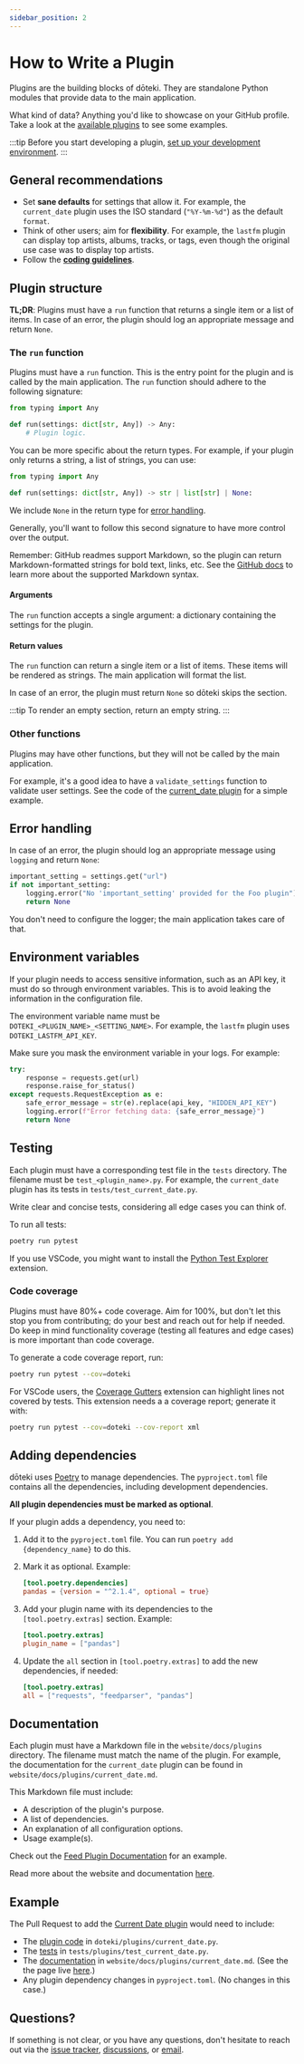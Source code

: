 ```yaml
---
sidebar_position: 2
---
```


# How to Write a Plugin

Plugins are the building blocks of dōteki. They are standalone Python modules that provide data to the main application.

What kind of data? Anything you'd like to showcase on your GitHub profile. Take a look at the [available plugins](/docs/category/plugins/) to see some examples.

:::tip
Before you start developing a plugin, [set up your development environment](/docs/developer-guide/).
:::

## General recommendations

- Set **sane defaults** for settings that allow it. For example, the `current_date` plugin uses the ISO standard (`"%Y-%m-%d"`) as the default `format`.
- Think of other users; aim for **flexibility**. For example, the `lastfm` plugin can display top artists, albums, tracks, or tags, even though the original use case was to display top artists.
- Follow the [**coding guidelines**](/docs/developer-guide/contributing#coding-guidelines).

## Plugin structure

**TL;DR**: Plugins must have a `run` function that returns a single item or a list of items. In case of an error, the plugin should log an appropriate message and return `None`.

### The `run` function

Plugins must have a `run` function. This is the entry point for the plugin and is called by the main application. The `run` function should adhere to the following signature:

```python
from typing import Any

def run(settings: dict[str, Any]) -> Any:
    # Plugin logic.
```

You can be more specific about the return types. For example, if your plugin only returns a string, a list of strings, you can use:

```python
from typing import Any

def run(settings: dict[str, Any]) -> str | list[str] | None:
```

We include `None` in the return type for [error handling](#error-handling).

Generally, you'll want to follow this second signature to have more control over the output.

Remember: GitHub readmes support Markdown, so the plugin can return Markdown-formatted strings for bold text, links, etc. See the [GitHub docs](https://docs.github.com/en/get-started/writing-on-github/getting-started-with-writing-and-formatting-on-github/basic-writing-and-formatting-syntax) to learn more about the supported Markdown syntax.

#### Arguments

The `run` function accepts a single argument: a dictionary containing the settings for the plugin.

#### Return values

The `run` function can return a single item or a list of items. These items will be rendered as strings. The main application will format the list.

In case of an error, the plugin must return `None` so dōteki skips the section.

:::tip
To render an empty section, return an empty string.
:::

### Other functions

Plugins may have other functions, but they will not be called by the main application.

For example, it's a good idea to have a `validate_settings` function to validate user settings. See the code of the [current_date plugin](https://github.com/welpo/doteki/blob/main/doteki/plugins/current_date.py) for a simple example.

## Error handling

In case of an error, the plugin should log an appropriate message using `logging` and return `None`:

```python
important_setting = settings.get("url")
if not important_setting:
    logging.error("No 'important_setting' provided for the Foo plugin")
    return None
```

You don't need to configure the logger; the main application takes care of that.

## Environment variables

If your plugin needs to access sensitive information, such as an API key, it must do so through environment variables. This is to avoid leaking the information in the configuration file.

The environment variable name must be `DOTEKI_<PLUGIN_NAME>_<SETTING_NAME>`. For example, the `lastfm` plugin uses `DOTEKI_LASTFM_API_KEY`.

Make sure you mask the environment variable in your logs. For example:

```py
try:
    response = requests.get(url)
    response.raise_for_status()
except requests.RequestException as e:
    safe_error_message = str(e).replace(api_key, "HIDDEN_API_KEY")
    logging.error(f"Error fetching data: {safe_error_message}")
    return None
```

## Testing

Each plugin must have a corresponding test file in the `tests` directory. The filename must be `test_<plugin_name>.py`. For example, the `current_date` plugin has its tests in `tests/test_current_date.py`.

Write clear and concise tests, considering all edge cases you can think of.

To run all tests:

```bash
poetry run pytest
```

If you use VSCode, you might want to install the [Python Test Explorer](https://marketplace.visualstudio.com/items?itemName=LittleFoxTeam.vscode-python-test-adapter) extension.

### Code coverage

Plugins must have 80%+ code coverage. Aim for 100%, but don't let this stop you from contributing; do your best and reach out for help if needed. Do keep in mind functionality coverage (testing all features and edge cases) is more important than code coverage.

To generate a code coverage report, run:

```bash
poetry run pytest --cov=doteki
```

For VSCode users, the [Coverage Gutters](https://marketplace.visualstudio.com/items?itemName=ryanluker.vscode-coverage-gutters) extension can highlight lines not covered by tests. This extension needs a a coverage report; generate it with:

```bash
poetry run pytest --cov=doteki --cov-report xml
```

## Adding dependencies

dōteki uses [Poetry](https://python-poetry.org/) to manage dependencies. The `pyproject.toml` file contains all the dependencies, including development dependencies.

**All plugin dependencies must be marked as optional**.

If your plugin adds a dependency, you need to:

1. Add it to the `pyproject.toml` file. You can run `poetry add {dependency_name}` to do this.
2. Mark it as optional. Example:

   ```toml
   [tool.poetry.dependencies]
   pandas = {version = "^2.1.4", optional = true}
   ```

3. Add your plugin name with its dependencies to the `[tool.poetry.extras]` section. Example:

    ```toml
    [tool.poetry.extras]
    plugin_name = ["pandas"]
    ```

4. Update the `all` section in `[tool.poetry.extras]` to add the new dependencies, if needed:

    ```toml
    [tool.poetry.extras]
    all = ["requests", "feedparser", "pandas"]
    ```

## Documentation

Each plugin must have a Markdown file in the `website/docs/plugins` directory. The filename must match the name of the plugin. For example, the documentation for the `current_date` plugin can be found in `website/docs/plugins/current_date.md`.

This Markdown file must include:

- A description of the plugin's purpose.
- A list of dependencies.
- An explanation of all configuration options.
- Usage example(s).

Check out the [Feed Plugin Documentation](/docs/plugins/feed/) for an example.

Read more about the website and documentation [here](/docs/developer-guide/website).

## Example

The Pull Request to add the [Current Date plugin](/docs/plugins/current_date) would need to include:

- The [plugin code](https://github.com/welpo/doteki/blob/main/doteki/plugins/current_date.py) in `doteki/plugins/current_date.py`.
- The [tests](https://github.com/welpo/doteki/blob/main/tests/test_current_date.py) in `tests/plugins/test_current_date.py`.
- The [documentation](https://github.com/welpo/doteki/blob/main/website/docs/plugins/current_date.md) in `website/docs/plugins/current_date.md`. (See the the page live [here](/docs/plugins/current_date/).)
- Any plugin dependency changes in `pyproject.toml`. (No changes in this case.)

## Questions?

If something is not clear, or you have any questions, don't hesitate to reach out via the [issue tracker](https://github.com/welpo/doteki/issues), [discussions](https://github.com/welpo/doteki/discussions), or [email](mailto:osc@osc.garden?subject=[GitHub]%20dōteki).
